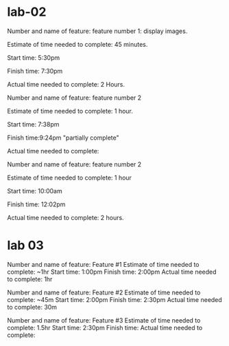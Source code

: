 # lab-02



Number and name of feature: feature number 1: display images.

Estimate of time needed to complete: 45 minutes.

Start time: 5:30pm

Finish time: 7:30pm

Actual time needed to complete: 2 Hours.




Number and name of feature: feature number 2

Estimate of time needed to complete: 1 hour.

Start time: 7:38pm

Finish time:9:24pm "partially complete"

Actual time needed to complete: 






Number and name of feature: feature number 2

Estimate of time needed to complete:  1 hour

Start time: 10:00am

Finish time: 12:02pm

Actual time needed to complete: 2 hours.


# lab 03

Number and name of feature: Feature #1
Estimate of time needed to complete: ~1hr
Start time: 1:00pm
Finish time: 2:00pm
Actual time needed to complete: 1hr

Number and name of feature: Feature #2
Estimate of time needed to complete: ~45m
Start time: 2:00pm
Finish time: 2:30pm
Actual time needed to complete: 30m

Number and name of feature: Feature #3
Estimate of time needed to complete: 1.5hr
Start time: 2:30pm
Finish time:
Actual time needed to complete: